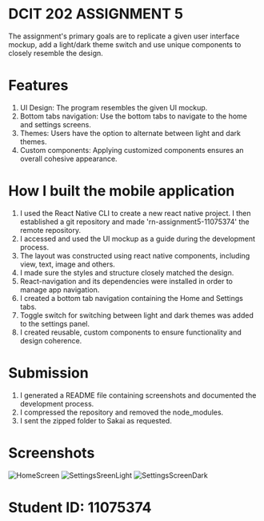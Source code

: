 # DCIT 202 ASSIGNMENT 5
The assignment's primary goals are to replicate a given user interface mockup, add a light/dark theme switch and use unique components to closely resemble the design.

# Features
1. UI Design: The program resembles the given UI mockup.
2. Bottom tabs navigation: Use the bottom tabs to navigate to the home and settings screens.
3. Themes: Users have the option to alternate between light and dark themes.
4. Custom components: Applying customized components ensures an overall cohesive appearance.

# How I built the mobile application

1. I used the React Native CLI to create a new react native project. I then established a git repository and made 'rn-assignment5-11075374' the remote repository.
2. I accessed and used the UI mockup as a guide during the development process.
3. The layout was constructed using react native components, including view, text, image and others.
4. I made sure the styles and structure closely matched the design.
5. React-navigation and its dependencies were installed in order to manage app navigation.
6. I created a bottom tab navigation containing the Home and Settings tabs.
7. Toggle switch for switching between light and dark themes was added to the settings panel.
8. I created reusable, custom components to ensure functionality and design coherence.

# Submission
1. I generated a README file containing screenshots and documented the development process.
2. I compressed the repository and removed the node_modules.
3. I sent the zipped folder to Sakai as requested.

# Screenshots
![HomeScreen](./assets/homepage.jpg)
![SettingsSreenLight](./assets/settingslight.jpg)
![SettingsScreenDark](./assets/settingsdark.jpg)

# Student ID: 11075374
